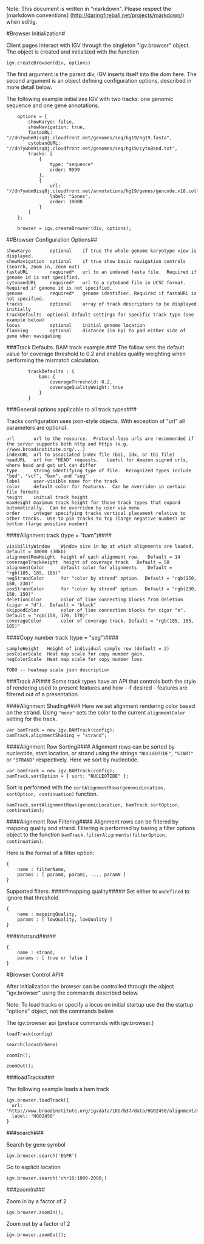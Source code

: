 Note: This document is written in "markdown".  Please respect the [markdown conventions] (http://daringfireball.net/projects/markdown/) when editig.


#Browser Initialization#

Client pages interact with IGV through the singleton "igv.browser" object.  The object is created and initialized with the function

    igv.createBrowser(div, options)

The first argument is the parent div,  IGV  inserts itself into the dom here. The second argument is an object
defining configuration options, described in more detail below.  

The following example initializes IGV with two tracks: one genomic sequence and one gene annotations.  

        options = {
            showKaryo: false,
            showNavigation: true,
            fastaURL: "//dn7ywbm9isq8j.cloudfront.net/genomes/seq/hg19/hg19.fasta",
            cytobandURL: "//dn7ywbm9isq8j.cloudfront.net/genomes/seq/hg19/cytoBand.txt",
            tracks: [
                {
                    type: "sequence"
                    order: 9999
                },
                {
                    url: "//dn7ywbm9isq8j.cloudfront.net/annotations/hg19/genes/gencode.v18.collapsed.bed",
                    label: "Genes",
                    order: 10000
                }
            ]
        };

        browser = igv.createBrowser(div, options);
        
        
        
##Browser Configuration Options##
    
    showKaryo       optional    if true the whole-genome karyotype view is displayed. 
    showNavigation  optional    if true show basic navigation controls (search, zoom in, zoom out)
    fastaURL        required*   url to an indexed fasta file.  Required if genome id is not specified.
    cytobandURL     required*   url to a cytoband file in UCSC format.  Required if genome id is not specified.
    genome          required*   genome identifier. Required if fastaURL is not specified.
    tracks          optional    array of track descriptors to be displayed initially 
    trackDefaults  optional default settings for specific track type (see example below)
    locus           optional    initial genome location
    flanking        optional    distance (in bp) to pad either side of gene when navigating 
            

###Track Defaults. BAM track example.###
The follow sets the default value for coverage threshold to 0.2 and enables quality weighting when performing the mismatch calculation.

            trackDefaults : {
                bam: {
                    coverageThreshold: 0.2,
                    coverageQualityWeight: true
                }
            }
            
###General options applicable to all track types###

Tracks configuration uses json-style objects.   With exception of "url" all parameters are optional.

    url       url to the resource.  Protocol-less urls are recommended if the server supports both http and https (e.g. //www.broadinstitute.org/...)
    indexURL  url to associated index file (bai, idx, or tbi file)
    headURL   url for "HEAD" requests.   Useful for Amazon signed urls, where head and get url can differ
    type      string identifying type of file.  Recognized types include  "bed", "vcf", "bam", and "seg"
    label     user-visible name for the track
    color     default color for features.  Can be overriden in certain file formats
    height    initial track height
    maxHeight maximum track height for those track types that expand automatically.  Can be overriden by user via menu
    order     integer specifying tracks vertical placement relative to other tracks.  Use to pin tracks to top (large negative number) or bottom (large positive number)

####Alignment track (type = "bam")####

    visibilityWindow    Window size in bp at which alignments are loaded.  Default = 30000 (30kb)    
    alignmentRowHeight  height of each alignment row.   Default = 14
    coverageTrackHeight  height of coverage track   Default = 50
    alignmentColor      default color for alignments    Default = "rgb(185, 185, 185)"
    negStrandColor      for "color by strand" option.  Default = "rgb(150, 150, 230)"
    posStrandColor      for "color by strand" option.  Default = "rgb(230, 150, 150)"
    deletionColor       color of line connecting blocks from deletion (cigar = "d").  Default = "black"
    skippedColor        color of line connection blocks for cigar "n". Default = "rgb(150, 170, 170)"
    coverageColor       color of coverage track. Default = "rgb(185, 185, 185)"

####Copy number track (type = "seg")####

    sampleHeight   Height of individual sample row (default = 2)
    posColorScale  Heat map scale for copy number gain.
    negColorScale  Heat map scale for copy number loss
    
    TODO -- heatmap scale json description   



###Track API###
Some track types have an API that controls both the style of rendering used to present features and how - if desired - features are filtered out of a presentation. 

####Alignment Shading####
Here we set alignment rendering color based on the strand. Using `"none"` sets the color to the current `alignmentColor` setting for the track.

	var bamTrack = new igv.BAMTrack(config);
	bamTrack.alignmentShading = "strand";

####Alignment Row Sorting####
Alignment rows can be sorted by nucleotide, start location, or strand using the strings `"NUCLEOTIDE"`, `"START"` or `"STRAND"` respectively. Here we sort by nucleotide.

	var bamTrack = new igv.BAMTrack(config);
	bamTrack.sortOption = { sort: "NUCLEOTIDE" };

Sort is performed with the `sortAlignmentRows(genomicLocation, sortOption, continuation)` function.

	bamTrack.sortAlignmentRows(genomicLocation, bamTrack.sortOption, continuation);

####Alignment Row Filtering####
Alignment rows can be filtered by mapping quality and strand. Filtering is performed by basing a filter options object to the function `bamTrack.filterAlignments(filterOption, continuation)`.

Here is the format of a filter option:
  
	{
		name : filterName,
		params : [ param0, param1, ..., paramN ]
	}

Supported filters:
#####mapping quality#####
Set either to `undefined` to ignore that threshold
	
	{
		name : mappingQuality,
		params : [ lowQuality, lowQuality ]
	}

#####strand#####
	
	{
		name : strand,
		params : [ true or false ]
	}



#Browser Control API#

After initialization the browser can be controlled through the object "igv.browser" using the commands described below.

Note:  To load tracks or specify a locus on initial startup use the the startup "options" object, not the commands below.

The igv.browser api  (preface commands with igv.browser.)

    loadTrack(config)
    
    search(locusOrGene) 
    
    zoomIn();
    
    zoomOut();


###loadTracks###

The following example loads a bam track

    igv.browser.loadTrack({
      url: 'http://www.broadinstitute.org/igvdata/1KG/b37/data/HG02450/alignment/HG02450.mapped.ILLUMINA.bwa.ACB.low_coverage.20120522.bam',
      label: 'HG02450'
    }
 
###search###
       
Search by gene symbol

    igv.browser.search('EGFR')

Go to explicit location

    igv.browser.search('chr10:1000-2000;)

###zoomIn###

Zoom in by a factor of 2

    igv.browser.zoomIn();

Zoom out by a factor of 2

    igv.browser.zoomOut();


